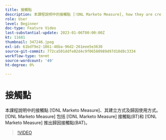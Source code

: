 ```yaml
---
title: 接觸點
description: 本課程說明中的接觸點 [!DNL Marketo Measure], how they are created, and how they are used for attribution. [!DNL Marketo Measure] 包括 [!DNL Marketo Measure] 接觸點(BT)和 [!DNL Marketo Measure] 推出歸因接觸點(BAT)。
role: User
level: Beginner
doc-type: Feature Video
last-substantial-update: 2023-01-06T00:00:00Z
kt: 11681
thumbnail: 347246.jpeg
exl-id: 61bdf9e2-1861-46ba-96d2-261eee5e3630
source-git-commit: 772ca501ddfe02d4c9f06580989d97d10d8c3334
workflow-type: tm+mt
source-wordcount: '49'
ht-degree: 0%

---
```


# 接觸點

本課程說明中的接觸點 [!DNL Marketo Measure]、其建立方式及歸因使用方式。 [!DNL Marketo Measure] 包括 [!DNL Marketo Measure] 接觸點(BT)和 [!DNL Marketo Measure] 推出歸因接觸點(BAT)。

>[!VIDEO](https://video.tv.adobe.com/v/347246/?quality=12&learn=on)
